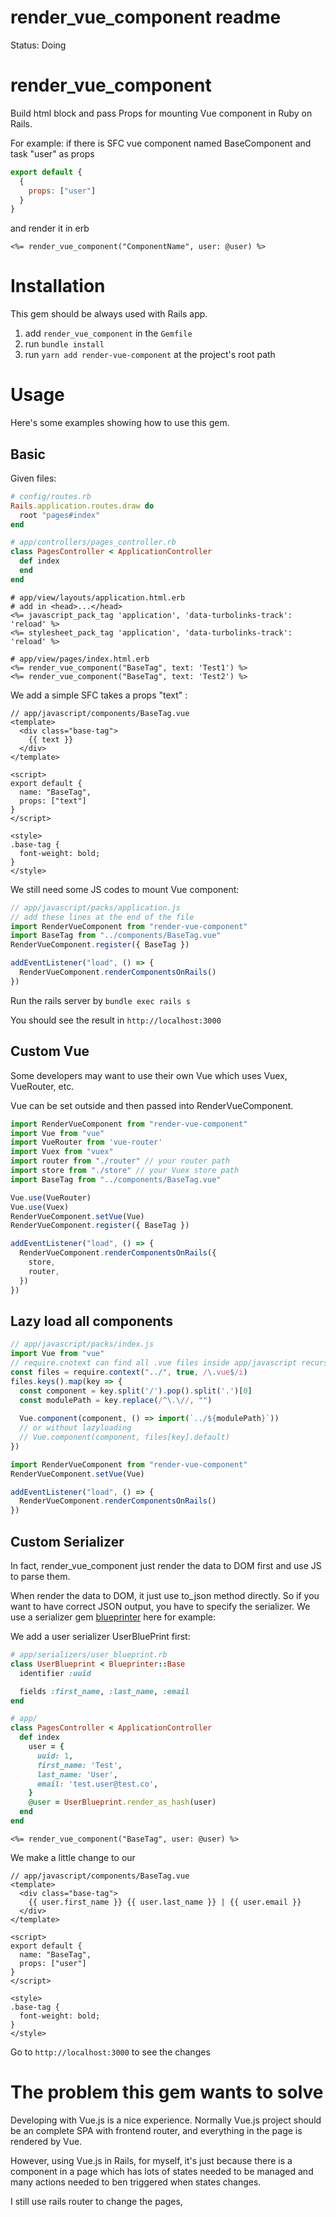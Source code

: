 # render_vue_component readme

Status: Doing

# render_vue_component

Build html block and pass Props for mounting Vue component in Ruby on Rails.

For example:
if there is SFC vue component named BaseComponent and task "user" as props
```js
export default {
  {
    props: ["user"]
  }
}
```
and render it in erb
```erb
<%= render_vue_component("ComponentName", user: @user) %>
```

# Installation

This gem should be always used with Rails app.

1. add `render_vue_component` in the `Gemfile`
2. run `bundle install`
3. run `yarn add render-vue-component` at the project's root path

# Usage

Here's some examples showing how to use this gem.

## Basic

Given files:

```ruby
# config/routes.rb
Rails.application.routes.draw do
  root "pages#index"
end
```

```ruby
# app/controllers/pages_controller.rb
class PagesController < ApplicationController
  def index
  end
end
```

```erb
# app/view/layouts/application.html.erb
# add in <head>...</head>
<%= javascript_pack_tag 'application', 'data-turbolinks-track': 'reload' %>
<%= stylesheet_pack_tag 'application', 'data-turbolinks-track': 'reload' %>
```

```erb
# app/view/pages/index.html.erb
<%= render_vue_component("BaseTag", text: 'Test1') %>
<%= render_vue_component("BaseTag", text: 'Test2') %>
```

We add a simple SFC takes a props "text" :

```vue
// app/javascript/components/BaseTag.vue
<template>
  <div class="base-tag">
    {{ text }}
  </div>
</template>

<script>
export default {
  name: "BaseTag",
  props: ["text"]
}
</script>

<style>
.base-tag {
  font-weight: bold;
}
</style>
```

We still need some JS codes to mount Vue component:

```js
// app/javascript/packs/application.js
// add these lines at the end of the file
import RenderVueComponent from "render-vue-component"
import BaseTag from "../components/BaseTag.vue"
RenderVueComponent.register({ BaseTag })

addEventListener("load", () => {
  RenderVueComponent.renderComponentsOnRails()
})
```

Run the rails server by `bundle exec rails s`

You should see the result in `http://localhost:3000`

## Custom Vue

Some developers may want to use their own Vue which uses Vuex, VueRouter, etc.

Vue can be set outside and then passed into RenderVueComponent.

```js
import RenderVueComponent from "render-vue-component"
import Vue from "vue"
import VueRouter from 'vue-router'
import Vuex from "vuex"
import router from "./router" // your router path
import store from "./store" // your Vuex store path
import BaseTag from "../components/BaseTag.vue"

Vue.use(VueRouter)
Vue.use(Vuex)
RenderVueComponent.setVue(Vue)
RenderVueComponent.register({ BaseTag })

addEventListener("load", () => {
  RenderVueComponent.renderComponentsOnRails({
    store,
    router,
  })
})
```

## Lazy load all components
```javascript
// app/javascript/packs/index.js
import Vue from "vue"
// require.cnotext can find all .vue files inside app/javascript recursively
const files = require.context("../", true, /\.vue$/i)
files.keys().map(key => {
  const component = key.split('/').pop().split('.')[0]
  const modulePath = key.replace(/^\.\//, "")
  
  Vue.component(component, () => import(`../${modulePath}`))
  // or without lazyloading
  // Vue.component(component, files[key].default)
})

import RenderVueComponent from "render-vue-component"
RenderVueComponent.setVue(Vue)

addEventListener("load", () => {
  RenderVueComponent.renderComponentsOnRails()
})
```

## Custom Serializer

In fact, render_vue_component just render the data to DOM first and use JS to parse them.

When render the data to DOM, it just use to_json method directly. So if you want to have correct JSON output, you have to specify the serializer. We use a serializer gem [blueprinter](https://github.com/procore/blueprinter) here for example:

We add a user serializer UserBluePrint first:

```ruby
# app/serializers/user_blueprint.rb
class UserBlueprint < Blueprinter::Base
  identifier :uuid

  fields :first_name, :last_name, :email
end
```

```ruby
# app/
class PagesController < ApplicationController
  def index
    user = {
      uuid: 1,
      first_name: 'Test',
      last_name: 'User',
      email: 'test.user@test.co',
    }
    @user = UserBlueprint.render_as_hash(user)
  end
end
```

```erb
<%= render_vue_component("BaseTag", user: @user) %>
```

We make a little change to our

```vue
// app/javascript/components/BaseTag.vue
<template>
  <div class="base-tag">
    {{ user.first_name }} {{ user.last_name }} | {{ user.email }}
  </div>
</template>

<script>
export default {
  name: "BaseTag",
  props: ["user"]
}
</script>

<style>
.base-tag {
  font-weight: bold;
}
</style>
```

Go to `http://localhost:3000` to see the changes

# The problem this gem wants to solve

Developing with Vue.js is a nice experience. Normally Vue.js project should be an complete SPA with  frontend router, and everything in the page is rendered by Vue.

However, using Vue.js in Rails, for myself, it's just because there is a component in a page which has lots of states needed to be managed and many actions needed to ben triggered when states changes. 

I still use rails router to change the pages,
